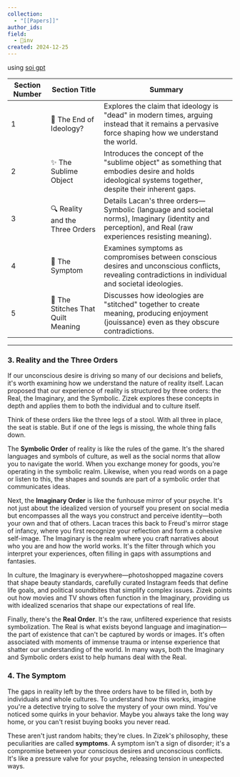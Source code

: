 ```yaml
---
collection:
  - "[[Papers]]"
author_ids:
field:
  - 🐢inv
created: 2024-12-25
---
```


using [soi gpt](https://chatgpt.com/c/676bf313-2c78-8002-8b65-3a600a0e3d7f)

|**Section Number**|**Section Title**|**Summary**|
|---|---|---|
|1|🌅 The End of Ideology?|Explores the claim that ideology is "dead" in modern times, arguing instead that it remains a pervasive force shaping how we understand the world.|
|2|✨ The Sublime Object|Introduces the concept of the "sublime object" as something that embodies desire and holds ideological systems together, despite their inherent gaps.|
|3|🔍 Reality and the Three Orders|Details Lacan's three orders—Symbolic (language and societal norms), Imaginary (identity and perception), and Real (raw experiences resisting meaning).|
|4|🤔 The Symptom|Examines symptoms as compromises between conscious desires and unconscious conflicts, revealing contradictions in individual and societal ideologies.|
|5|🧵 The Stitches That Quilt Meaning|Discusses how ideologies are "stitched" together to create meaning, producing enjoyment (jouissance) even as they obscure contradictions.|

---

### **3. Reality and the Three Orders**

If our unconscious desire is driving so many of our decisions and beliefs, it's worth examining how we understand the nature of reality itself. Lacan proposed that our experience of reality is structured by three orders: the Real, the Imaginary, and the Symbolic. Zizek explores these concepts in depth and applies them to both the individual and to culture itself.

Think of these orders like the three legs of a stool. With all three in place, the seat is stable. But if one of the legs is missing, the whole thing falls down.

The **Symbolic Order** of reality is like the rules of the game. It's the shared languages and symbols of culture, as well as the social norms that allow you to navigate the world. When you exchange money for goods, you're operating in the symbolic realm. Likewise, when you read words on a page or listen to this, the shapes and sounds are part of a symbolic order that communicates ideas.

Next, the **Imaginary Order** is like the funhouse mirror of your psyche. It's not just about the idealized version of yourself you present on social media but encompasses all the ways you construct and perceive identity—both your own and that of others. Lacan traces this back to Freud's mirror stage of infancy, where you first recognize your reflection and form a cohesive self-image. The Imaginary is the realm where you craft narratives about who you are and how the world works. It's the filter through which you interpret your experiences, often filling in gaps with assumptions and fantasies.

In culture, the Imaginary is everywhere—photoshopped magazine covers that shape beauty standards, carefully curated Instagram feeds that define life goals, and political soundbites that simplify complex issues. Zizek points out how movies and TV shows often function in the Imaginary, providing us with idealized scenarios that shape our expectations of real life.

Finally, there's the **Real Order**. It's the raw, unfiltered experience that resists symbolization. The Real is what exists beyond language and imagination—the part of existence that can't be captured by words or images. It's often associated with moments of immense trauma or intense experience that shatter our understanding of the world. In many ways, both the Imaginary and Symbolic orders exist to help humans deal with the Real.

### **4. The Symptom**

The gaps in reality left by the three orders have to be filled in, both by individuals and whole cultures. To understand how this works, imagine you're a detective trying to solve the mystery of your own mind. You've noticed some quirks in your behavior. Maybe you always take the long way home, or you can't resist buying books you never read.

These aren't just random habits; they're clues. In Zizek's philosophy, these peculiarities are called **symptoms**. A symptom isn't a sign of disorder; it's a compromise between your conscious desires and unconscious conflicts. It's like a pressure valve for your psyche, releasing tension in unexpected ways.
